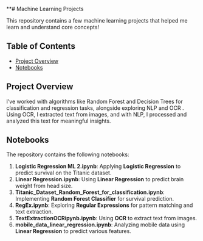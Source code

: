 **# Machine Learning Projects


This repository contains a few machine learning projects that helped me learn and understand core concepts!
## Table of Contents

- [Project Overview](#project-overview)
- [Notebooks](#notebooks)



## Project Overview
I’ve worked with algorithms like Random Forest and Decision Trees for classification and regression tasks, alongside exploring NLP and OCR . Using OCR, I extracted text from images, and with NLP, I processed and analyzed this text for meaningful insights.

## Notebooks

The repository contains the following notebooks:

1. **Logistic Regression ML 2.ipynb**: Applying **Logistic Regression** to predict survival on the Titanic dataset.
2. **Linear Regression.ipynb**: Using **Linear Regression** to predict brain weight from head size.
3. **Titanic_Dataset_Random_Forest_for_classification.ipynb**: Implementing **Random Forest Classifier** for survival prediction.
4. **RegEx.ipynb**: Exploring **Regular Expressions** for pattern matching and text extraction.
5. **TextExtractionOCRipynb.ipynb**: Using **OCR** to extract text from images.
6. **mobile_data_linear_regression.ipynb**: Analyzing mobile data using **Linear Regression** to predict various features.

